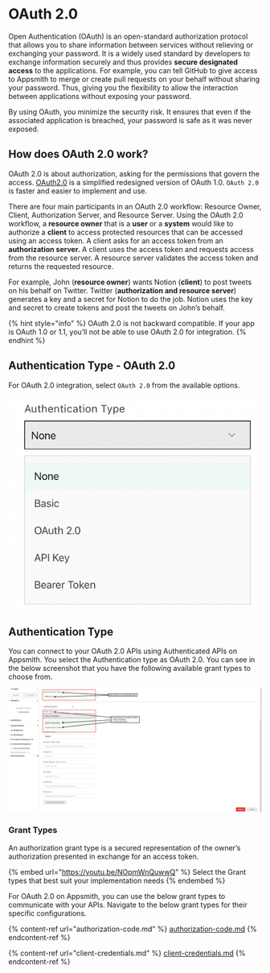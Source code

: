 # OAuth 2.0

Open Authentication (OAuth) is an open-standard authorization protocol that allows you to share information between services without relieving or exchanging your password. It is a widely used standard by developers to exchange information securely and thus provides **secure designated access** to the applications. For example, you can tell GitHub to give access to Appsmith to merge or create pull requests on your behalf without sharing your password. Thus, giving you the flexibility to allow the interaction between applications without exposing your password.

By using OAuth, you minimize the security risk. It ensures that even if the associated application is breached, your password is safe as it was never exposed.

## How does OAuth 2.0 work?

OAuth 2.0 is about authorization, asking for the permissions that govern the access. [OAuth2.0](https://oauth.net/2/) is a simplified redesigned version of OAuth 1.0. `OAuth 2.0` is faster and easier to implement and use.

There are four main participants in an OAuth 2.0 workflow: Resource Owner, Client, Authorization Server, and Resource Server. Using the OAuth 2.0 workflow, a **resource owner** that is a **user** or a **system** would like to authorize a **client** to access protected resources that can be accessed using an access token. A client asks for an access token from an **authorization server.** A client uses the access token and requests access from the resource server. A resource server validates the access token and returns the requested resource.&#x20;

For example, John (**resource owner**) wants Notion (**client**) to post tweets on his behalf on Twitter. Twitter (**authorization and resource server**) generates a key and a secret for Notion to do the job. Notion uses the key and secret to create tokens and post the tweets on John’s behalf.

{% hint style="info" %}
OAuth 2.0 is not backward compatible. If your app is OAuth 1.0 or 1.1, you’ll not be able to use OAuth 2.0 for integration.
{% endhint %}

## Authentication Type - OAuth 2.0

For OAuth 2.0 integration, select `OAuth 2.0` from the available options.

![Select OAuth 2.0 as an Authentication Type](<../../../../.gitbook/assets/OAuth  API Integration  Authentication Type.png>)

## Authentication Type

You can connect to your OAuth 2.0 APIs using Authenticated APIs on Appsmith. You select the Authentication type as OAuth 2.0. You can see in the below screenshot that you have the following available grant types to choose from.

![Configuration settings available for OAuth 2.0](<../../../../.gitbook/assets/OAuth  API Integration  Authentication Type  OAuth 2.0  Grant Types.png>)

### Grant Types&#x20;

An authorization grant type is a secured representation of the owner’s authorization presented in exchange for an access token.

{% embed url="https://youtu.be/NOpmWnQuwwQ" %}
Select the Grant types that best suit your implementation needs
{% endembed %}

&#x20;For OAuth 2.0 on Appsmith, you can use the below grant types to communicate with your APIs. Navigate to the below grant types for their specific configurations.&#x20;

{% content-ref url="authorization-code.md" %}
[authorization-code.md](authorization-code.md)
{% endcontent-ref %}

{% content-ref url="client-credentials.md" %}
[client-credentials.md](client-credentials.md)
{% endcontent-ref %}
